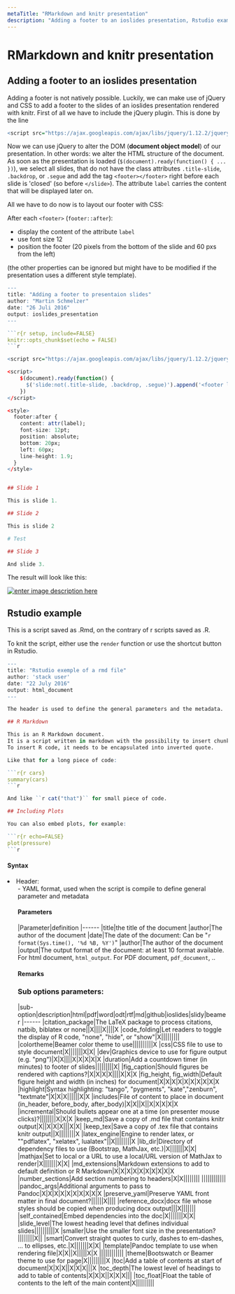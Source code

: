 ```yaml
---
metaTitle: "RMarkdown and knitr presentation"
description: "Adding a footer to an ioslides presentation, Rstudio example"
---
```


# RMarkdown and knitr presentation



## Adding a footer to an ioslides presentation


Adding a footer is not natively possible. Luckily, we can make use of jQuery and CSS to add a footer to the slides of an ioslides presentation rendered with knitr.
First of all we have to include the jQuery plugin. This is done by the line

```r
<script src="https://ajax.googleapis.com/ajax/libs/jquery/1.12.2/jquery.min.js"></script>

```

Now we can use jQuery to alter the DOM (**document object model**) of our presentation. In other words: we alter the HTML structure of the document.
As soon as the presentation is loaded (`$(document).ready(function() { ... })`), we select all slides, that do not have the class attributes `.title-slide`, `.backdrop`, or `.segue` and add the tag `<footer></footer>` right before each slide is 'closed' (so before `</slide>`). The attribute `label` carries the content that will be displayed later on.

All we have to do now is to layout our footer with CSS:

After each `<footer>` (`footer::after`):

- display the content of the attribute `label`
- use font size 12
- position the footer (20 pixels from the bottom of the slide and 60 pxs from the left)

(the other properties can be ignored but might have to be modified if the presentation uses a different style template).

```r
---
title: "Adding a footer to presentaion slides"
author: "Martin Schmelzer"
date: "26 Juli 2016"
output: ioslides_presentation
---

```r{r setup, include=FALSE}
knitr::opts_chunk$set(echo = FALSE)
```r

<script src="https://ajax.googleapis.com/ajax/libs/jquery/1.12.2/jquery.min.js"></script>

<script>
    $(document).ready(function() {
      $('slide:not(.title-slide, .backdrop, .segue)').append('<footer label=\"My amazing footer!\"></footer>');    
    })
</script>

<style>
  footer:after {
    content: attr(label);
    font-size: 12pt;
    position: absolute;
    bottom: 20px;
    left: 60px;
    line-height: 1.9;
  }
</style>


## Slide 1

This is slide 1.

## Slide 2

This is slide 2

# Test

## Slide 3

And slide 3.

```

The result will look like this:

[<img src="http://i.stack.imgur.com/ioNUE.png" alt="enter image description here" />](http://i.stack.imgur.com/ioNUE.png)



## Rstudio example


This is a script saved as .Rmd, on the contrary of r scripts saved as .R.

To knit the script, either use the `render` function or use the shortcut button in Rstudio.

```r
--- 
title: "Rstudio exemple of a rmd file"
author: 'stack user'
date: "22 July 2016"
output: html_document
---

The header is used to define the general parameters and the metadata.

## R Markdown

This is an R Markdown document.
It is a script written in markdown with the possibility to insert chunk of R code in it.
To insert R code, it needs to be encapsulated into inverted quote.

Like that for a long piece of code:

```r{r cars}
summary(cars)
```r

And like ``r cat("that")`` for small piece of code.

## Including Plots

You can also embed plots, for example:

```r{r echo=FALSE}
plot(pressure)
```r

```



#### Syntax


<li>Header:
<ul>
- YAML format, used when the script is compile to define general parameter and metadata



#### Parameters


|Parameter|definition
|------
|title|the title of the document
|author|The author of the document
|date|The date of the document: Can be "`r format(Sys.time(), '%d %B, %Y')`"
|author|The author of the document
|output|The output format of the document: at least 10 format available. For html document, `html_output`. For PDF document, `pdf_document`, ..



#### Remarks


### Sub options parameters:

|sub-option|description|html|pdf|word|odt|rtf|md|github|ioslides|slidy|beamer
|------
|citation_package|The LaTeX package to process citations, natbib, biblatex or none||X||||X||||X
|code_folding|Let readers to toggle the display of R code, "none", "hide", or "show"|X|||||||||
|colortheme|Beamer color theme to use||||||||||X
|css|CSS file to use to style document|X|||||||X|X|
|dev|Graphics device to use for figure output (e.g. "png")|X|X||||X|X|X|X|X
|duration|Add a countdown timer (in minutes) to footer of slides|||||||||X|
|fig_caption|Should figures be rendered with captions?|X|X|X|X||||X|X|X
|fig_height, fig_width|Default figure height and width (in inches) for document|X|X|X|X|X|X|X|X|X|X
|highlight|Syntax highlighting: "tango", "pygments", "kate","zenburn", "textmate"|X|X|X||||||X|X
|includes|File of content to place in document (in_header, before_body, after_body)|X|X||X||X|X|X|X|X
|incremental|Should bullets appear one at a time (on presenter mouse clicks)?||||||||X|X|X
|keep_md|Save a copy of .md file that contains knitr output|X||X|X|X|||X|X|
|keep_tex|Save a copy of .tex file that contains knitr output||X||||||||X
|latex_engine|Engine to render latex, or ""pdflatex", "xelatex", lualatex"||X||||||||X
|lib_dir|Directory of dependency files to use (Bootstrap, MathJax, etc.)|X|||||||X|X|
|mathjax|Set to local or a URL to use a local/URL version of MathJax to render|X|||||||X|X|
|md_extensions|Markdown extensions to add to default definition or R Markdown|X|X|X|X|X|X|X|X|X|X
|number_sections|Add section numbering to headers|X|X||||||||
||||||||||||
|pandoc_args|Additional arguments to pass to Pandoc|X|X|X|X|X|X|X|X|X|X
|preserve_yaml|Preserve YAML front matter in final document?||||||X||||
|reference_docx|docx file whose styles should be copied when producing docx output|||X|||||||
|self_contained|Embed dependencies into the doc|X|||||||X|X|
|slide_level|The lowest heading level that defines individual slides||||||||||X
|smaller|Use the smaller font size in the presentation?||||||||X||
|smart|Convert straight quotes to curly, dashes to em-dashes, ... to ellipses, etc.|X|||||||X|X|
|template|Pandoc template to use when rendering file|X|X||X|||||X|X
||||||||||||
|theme|Bootswatch or Beamer theme to use for page|X|||||||||X
|toc|Add a table of contents at start of document|X|X|X||X|X|X|||X
|toc_depth|The lowest level of headings to add to table of contents|X|X|X||X|X|X|||
|toc_float|Float the table of contents to the left of the main content|X|||||||||

